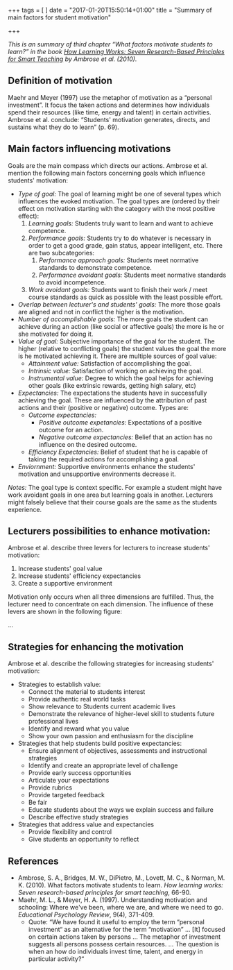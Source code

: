 +++
tags = [
]
date = "2017-01-20T15:50:14+01:00"
title = "Summary of main factors for student motivation"

+++

_This is an summary of third chapter “What factors motivate students to learn?” in the book [How Learning Works: Seven Research-Based Principles for Smart Teaching]( http://eu.wiley.com/WileyCDA/WileyTitle/productCd-0470484101.html ) by Ambrose et al. (2010)._

## Definition of motivation

Maehr and Meyer (1997) use the metaphor of motivation as a “personal investment”. It focus the taken actions and determines how individuals spend their resources (like time, energy and talent) in certain activities. Ambrose et al. conclude: “Students' motivation generates, directs, and sustains what they do to learn” (p. 69).

## Main factors influencing motivations

Goals are the main compass which directs our actions. Ambrose et al. mention the following main factors concerning goals which influence students' motivation:

* _Type of goal:_ The goal of learning might be one of several types which influences the evoked motivation. The goal types are (ordered by their effect on motivation starting with the category with the most positive effect):
    1. _Learning goals:_ Students truly want to learn and want to achieve competence.
    2. _Performance goals:_ Students try to do whatever is necessary in order to get a good grade, gain status, appear intelligent, etc. There are two subcategories:
        1. _Performance approach goals:_ Students meet normative standards to demonstrate competence.
        2. _Performance avoidant goals:_ Students meet normative standards to avoid incompetence.
    3. _Work avoidant goals:_ Students want to finish their work / meet course standards as quick as possible with the least possible effort.
* _Overlap between lecturer's and students' goals:_ The more those goals are aligned and not in conflict the higher is the motivation.
* _Number of accomplishable goals:_ The more goals the student can achieve during an action (like social or affective goals) the more is he or she motivated for doing it.
* _Value of goal:_ Subjective importance of the goal for the student. The higher (relative to conflicting goals) the student values the goal the more is he motivated achieving it. There are multiple sources of goal value:
    * _Attainment value:_ Satisfaction of accomplishing the goal.
    * _Intrinsic value:_ Satisfaction of working on achieving the goal.
    * _Instrumental value:_ Degree to which the goal helps for achieving other goals (like extrinsic rewards, getting high salary, etc)
* _Expectancies:_ The expectations the students have in successfully achieving the goal. These are influenced by the attribution of past actions and their (positive or negative) outcome. Types are:
    * _Outcome expectancies:_
        * _Positive outcome expetancies:_ Expectations of a positive outcome for an action.
        * _Negative outcome expectancies:_ Belief that an action has no influence on the desired outcome.
    * _Efficiency Expectancies:_ Belief of student that he is capable of taking the required actions for accomplishing a goal.
* _Enviornment:_ Supportive environments enhance the students' motivation and unsupportive environments decrease it.

_Notes:_ The goal type is context specific. For example a student might have work avoidant goals in one area but learning goals in another. Lecturers might falsely believe that their course goals are the same as the students experience.

## Lecturers possibilities to enhance motivation:

Ambrose et al. describe three levers for lecturers to increase students' motivation:

1. Increase students' goal value
2. Increase students' efficiency expectancies
3. Create a supportive environment

Motivation only occurs when all three dimensions are fulfilled. Thus, the lecturer need to concentrate on each dimension. The influence of these levers are shown in the following figure:

...

## Strategies for enhancing the motivation

Ambrose et al. describe the following strategies for increasing students' motivation:

* Strategies to establish value:
    * Connect the material to students interest
    * Provide authentic real world tasks
    * Show relevance to Students current academic lives
    * Demonstrate the relevance of higher-level skill to students future professional lives
    * Identify and reward what you value
    * Show your own passion and enthusiasm for the discipline
* Strategies that help students build positive expectancies:
    * Ensure alignment of objectives, assessments and instructional strategies
    * Identify and create an appropriate level of challenge
    * Provide early success opportunities
    * Articulate your expectations
    * Provide rubrics
    * Provide targeted feedback
    * Be fair
    * Educate students about the ways we explain success and failure
    * Describe effective study strategies
* Strategies that address value and expectancies
    * Provide flexibility and control
    * Give students an opportunity to reflect


## References

* Ambrose, S. A., Bridges, M. W., DiPietro, M., Lovett, M. C., & Norman, M. K. (2010). What factors motivate students to learn. _How learning works: Seven research-based principles for smart teaching_, 66-90.
* Maehr, M. L., & Meyer, H. A. (1997). Understanding motivation and schooling: Where we've been, where we are, and where we need to go. _Educational Psychology Review_, 9(4), 371-409.
    * Quote: “We have found it useful to employ the term “personal investment“ as an alternative for the term “motivation” ... [It] focused on certain actions taken by persons ... The metaphor of investment suggests all persons possess certain resources. ... The question is when an how do individuals invest time, talent, and energy in particular activity?“
